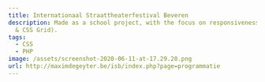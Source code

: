 ```yaml
---
title: Internationaal Straattheaterfestival Beveren
description: Made as a school project, with the focus on responsiveness (Flexbox
  & CSS Grid).
tags:
  - CSS
  - PHP
image: /assets/screenshot-2020-06-11-at-17.29.20.png
url: http://maximdegeyter.be/isb/index.php?page=programmatie
---
```

